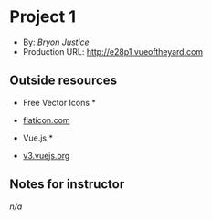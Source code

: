 # Project 1

- By: _Bryon Justice_
- Production URL: <http://e28p1.vueoftheyard.com>

## Outside resources

- Free Vector Icons \*

* [flaticon.com](https://www.flaticon.com/)

- Vue.js \*

* [v3.vuejs.org](https://v3.vuejs.org/guide/introduction.html)

## Notes for instructor

_n/a_
